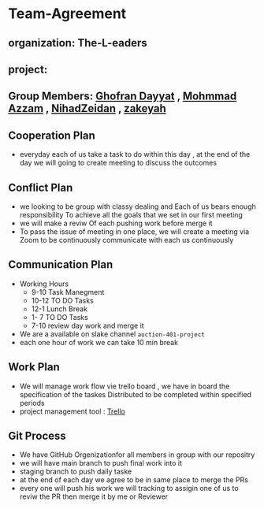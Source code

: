 # Team-Agreement
## organization: The-L-eaders
## project: 
## Group Members: [Ghofran Dayyat]() , [Mohmmad Azzam](https://github.com/MohdAzzam) , [NihadZeidan](https://github.com/NihadZeidan) , [zakeyah](https://github.com/zakeyah)

## Cooperation Plan
- everyday each of us take a task to do within this day , at the end of the day we will going to create meeting to discuss the outcomes

## Conflict Plan
- we looking to be group with classy dealing and Each of us bears enough responsibility To achieve all the goals that we set in our first meeting 
- we will make a reviw Of each pushing work before merge it 
- To pass the issue of meeting in one place, we will create a meeting via Zoom to be continuously communicate with each us continuously

## Communication Plan
- Working Hours  
    * 9-10 Task Manegment 
    * 10-12 TO DO Tasks
    * 12-1 Lunch Break 
    * 1- 7 TO DO Tasks
    * 7-10 review day work and merge it
- We are a available on slake channel ``auction-401-project``
- each one hour of work we can take 10 min break


## Work Plan
- We will manage work flow vie trello board , we have in board the specification of the taskes  Distributed to be completed within specified periods
-  project management tool : [Trello](https://trello.com/b/eaAafMSt/bidfastandlast)

## Git Process
- We have GitHub Orgenizationfor all members in group with our repositry 
- we will have main branch to push final work into it 
- staging branch to push daily taske
- at the end of each day we agree to be in same place to merge the PRs
- every one will push his work we will tracking to assigin one of us to reviw the PR then merge it by me or Reviewer  
